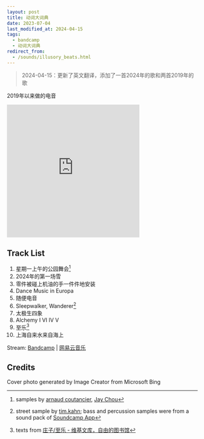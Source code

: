 ```yaml
---
layout: post
title: 动词大词典
date: 2023-07-04
last_modified_at: 2024-04-15
tags:
  - bandcamp
  - 动词大词典
redirect_from:
  - /sounds/illusory_beats.html
---
```


> 2024-04-15：更新了英文翻译，添加了一首2024年的歌和两首2019年的歌

2019年以来做的电音

<iframe style="border: 0; width: 350px; height: 350px;" src="https://bandcamp.com/EmbeddedPlayer/album=4028171195/size=large/bgcol=ffffff/linkcol=4ec5ec/minimal=true/transparent=true/" seamless><a href="https://feeshy.bandcamp.com/album/illusory-beats">Illusory Beats by feeshy</a></iframe>

## Track List

1. 星期一上午的公园舞会[^1]
2. 2024年的第一场雪
3. 零件被碰上机油的手一件件地安装
4. Dance Music in Europa
5. 随便电音
6. Sleepwalker, Wanderer[^6]
7. 太极生四象
8. Alchemy I VI IV V
9. 至乐[^9]
10. 上海自来水来自海上

Stream: [Bandcamp](https://feeshy.bandcamp.com/album/illusory-beats) | [网易云音乐](https://music.163.com/album?id=168833115)

## Credits

Cover photo generated by Image Creator from Microsoft Bing

[^1]: samples by [arnaud coutancier](https://freesound.org/s/466328), [Jay Chou](https://youtu.be/PaJdceSx4JA)

[^6]: street sample by [tim.kahn](https://freesound.org/s/249531); bass and percussion samples were from a sound pack of [Soundcamp App](https://play.google.com/store/apps/details?id=com.sec.musicstudio)

[^9]: texts from [庄子/至乐 - 维基文库，自由的图书馆](https://zh.wikisource.org/zh-hans/%E8%8E%8A%E5%AD%90/%E8%87%B3%E6%A8%82)